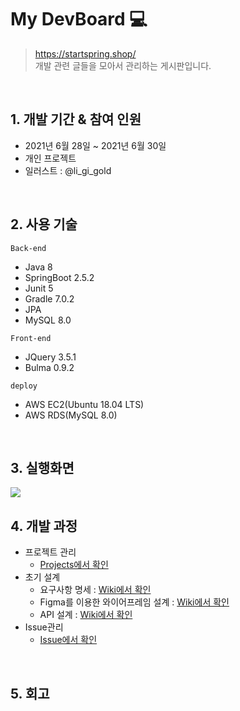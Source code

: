 # My DevBoard :computer:
> https://startspring.shop/   
> 개발 관련 글들을 모아서 관리하는 게시판입니다.

<br>

## 1. 개발 기간 & 참여 인원
- 2021년 6월 28일 ~ 2021년 6월 30일
- 개인 프로젝트
- 일러스트 : @li_gi_gold

<br>

## 2. 사용 기술

`Back-end`
- Java 8
- SpringBoot 2.5.2
- Junit 5
- Gradle 7.0.2
- JPA
- MySQL 8.0

`Front-end`
- JQuery 3.5.1
- Bulma 0.9.2

`deploy`
- AWS EC2(Ubuntu 18.04 LTS)
- AWS RDS(MySQL 8.0)

<br>

## 3. 실행화면

<img src="https://user-images.githubusercontent.com/70243735/123973665-edd0d300-d9f6-11eb-9619-cfc43ac8d2fc.gif">

<br>

## 4. 개발 과정
- 프로젝트 관리
	+ [Projects에서 확인](https://github.com/mangdo/myDevBoard/projects/2)
- 초기 설계
	+ 요구사항 명세 : [Wiki에서 확인](https://github.com/mangdo/myDevBoard/wiki/%EC%9A%94%EA%B5%AC%EC%82%AC%ED%95%AD-%EB%AA%85%EC%84%B8%F0%9F%94%A8)
	+ Figma를 이용한 와이어프레임 설계 : [Wiki에서 확인](https://github.com/mangdo/myDevBoard/wiki/%EC%99%80%EC%9D%B4%EC%96%B4%ED%94%84%EB%A0%88%EC%9E%84-%EC%84%A4%EA%B3%84-%F0%9F%94%A8)
	+ API 설계 : [Wiki에서 확인](https://github.com/mangdo/myDevBoard/wiki/API-%EC%84%A4%EA%B3%84-%F0%9F%94%A8)
- Issue관리
	+ [Issue에서 확인](https://github.com/mangdo/myDevBoard/issues?q=is%3Aissue+is%3Aclosed)

<br>

## 5. 회고

